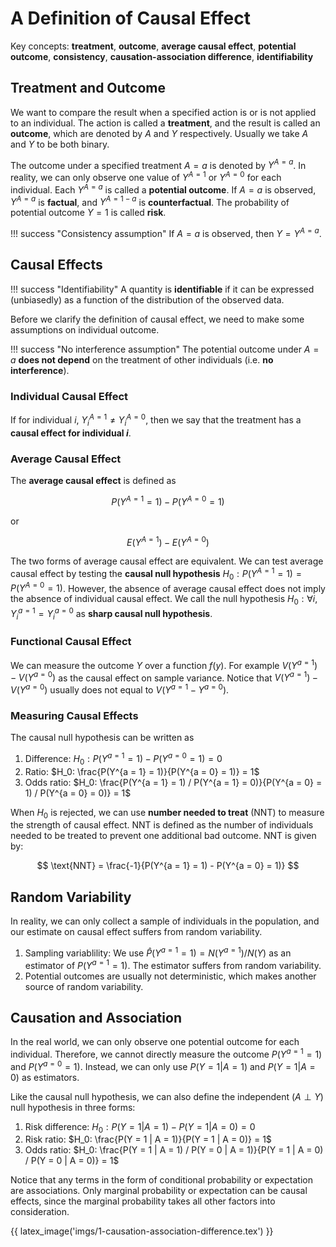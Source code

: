 # A Definition of Causal Effect

Key concepts: **treatment**, **outcome**, **average causal effect**, **potential outcome**, **consistency**, **causation-association difference**, **identifiability**

## Treatment and Outcome

We want to compare the result when a specified action is or is not applied to an individual. The action is called a **treatment**, and the result is called an **outcome**, which are denoted by $A$ and $Y$ respectively. Usually we take $A$ and $Y$ to be both binary.

The outcome under a specified treatment $A = a$ is denoted by $Y^{A = a}$. In reality, we can only observe one value of $Y^{A = 1}$ or $Y^{A = 0}$ for each individual. Each $Y^{A = a}$ is called a **potential outcome**. If $A = a$ is observed, $Y^{A = a}$ is **factual**, and $Y^{A = 1 - a}$ is **counterfactual**. The probability of potential outcome $Y = 1$ is called **risk**.

!!! success "Consistency assumption"
    If $A = a$ is observed, then $Y = Y^{A = a}$.

## Causal Effects

!!! success "Identifiability"
    A quantity is **identifiable** if it can be expressed (unbiasedly) as a function of the distribution of the observed data.

Before we clarify the definition of causal effect, we need to make some assumptions on individual outcome.

!!! success "No interference assumption"
    The potential outcome under $A = a$ **does not depend** on the treatment of other individuals (i.e. **no interference**).

### Individual Causal Effect

If for individual $i$, $Y_i^{A = 1} \not = Y_i^{A = 0}$, then we say that the treatment has a **causal effect for individual $i$**.

### Average Causal Effect

The **average causal effect** is defined as

$$
P(Y^{A = 1} = 1) - P(Y^{A = 0} = 1)
$$

or

$$
E(Y^{A = 1}) - E(Y^{A = 0})
$$

The two forms of average causal effect are equivalent. We can test average causal effect by testing the **causal null hypothesis** $H_0: P(Y^{A = 1} = 1) = P(Y^{A = 0} = 1)$. However, the absence of average causal effect does not imply the absence of individual causal effect. We call the null hypothesis $H_0: \forall i, Y_i^{a = 1} = Y_i^{a = 0}$ as **sharp causal null hypothesis**.

### Functional Causal Effect

We can measure the outcome $Y$ over a function $f(y)$. For example $V(Y^{a = 1}) - V(Y^{a = 0})$ as the causal effect on sample variance. Notice that $V(Y^{a = 1}) - V(Y^{a = 0})$ usually does not equal to $V(Y^{a = 1} - Y^{a = 0})$.

### Measuring Causal Effects

The causal null hypothesis can be written as

1. Difference: $H_0: P(Y^{a = 1} = 1) - P(Y^{a = 0} = 1) = 0$
2. Ratio: $H_0: \frac{P(Y^{a = 1} = 1)}{P(Y^{a = 0} = 1)} = 1$
3. Odds ratio: $H_0: \frac{P(Y^{a = 1} = 1) / P(Y^{a = 1} = 0)}{P(Y^{a = 0} = 1) / P(Y^{a = 0} = 0)} = 1$

When $H_0$ is rejected, we can use **number needed to treat** (NNT) to measure the strength of causal effect. NNT is defined as the number of individuals needed to be treated to prevent one additional bad outcome. NNT is given by:

$$
\text{NNT} = \frac{-1}{P(Y^{a = 1} = 1) - P(Y^{a = 0} = 1)}
$$

## Random Variability

In reality, we can only collect a sample of individuals in the population, and our estimate on causal effect suffers from random variability.

1. Sampling variablility: We use $\hat P(Y^{a = 1} = 1) = N(Y^{a = 1}) / N(Y)$ as an estimator of $P(Y^{a = 1} = 1)$. The estimator suffers from random variability.
2. Potential outcomes are usually not deterministic, which makes another source of random variability.


## Causation and Association

In the real world, we can only observe one potential outcome for each individual. Therefore, we cannot directly measure the outcome $P(Y^{a = 1} = 1)$ and $P(Y^{a = 0} = 1)$. Instead, we can only use $P(Y = 1 | A = 1)$ and $P(Y = 1 | A = 0)$ as estimators.

Like the causal null hypothesis, we can also define the independent ($A\perp Y$) null hypothesis in three forms:

1. Risk difference: $H_0: P(Y = 1 | A = 1) - P(Y = 1 | A = 0) = 0$
2. Risk ratio: $H_0: \frac{P(Y = 1 | A = 1)}{P(Y = 1 | A = 0)} = 1$
3. Odds ratio: $H_0: \frac{P(Y = 1 | A = 1) / P(Y = 0 | A = 1)}{P(Y = 1 | A = 0) / P(Y = 0 | A = 0)} = 1$

Notice that any terms in the form of conditional probability or expectation are associations. Only marginal probability or expectation can be causal effects, since the marginal probability takes all other factors into consideration.

{{ latex_image('imgs/1-causation-association-difference.tex') }}
